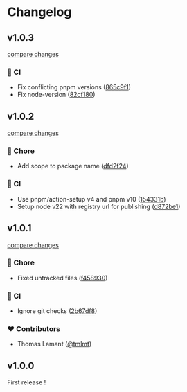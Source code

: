 # Changelog

## v1.0.3

[compare changes](https://github.com/tmlmt/cooklang-parser/compare/v1.0.2...v1.0.3)

### 🤖 CI

- Fix conflicting pnpm versions ([865c9f1](https://github.com/tmlmt/cooklang-parser/commit/865c9f1))
- Fix node-version ([82cf180](https://github.com/tmlmt/cooklang-parser/commit/82cf180))

## v1.0.2

[compare changes](https://github.com/tmlmt/cooklang-parser/compare/v1.0.1...v1.0.2)

### 🏡 Chore

- Add scope to package name ([dfd2f24](https://github.com/tmlmt/cooklang-parser/commit/dfd2f24))

### 🤖 CI

- Use pnpm/action-setup v4 and pnpm v10 ([154331b](https://github.com/tmlmt/cooklang-parser/commit/154331b))
- Setup node v22 with registry url for publishing ([d872be1](https://github.com/tmlmt/cooklang-parser/commit/d872be1))

## v1.0.1

[compare changes](https://github.com/tmlmt/cooklang-parser/compare/v1.0.0...v1.0.1)

### 🏡 Chore

- Fixed untracked files ([f458930](https://github.com/tmlmt/cooklang-parser/commit/f458930))

### 🤖 CI

- Ignore git checks ([2b67df8](https://github.com/tmlmt/cooklang-parser/commit/2b67df8))

### ❤️ Contributors

- Thomas Lamant ([@tmlmt](https://github.com/tmlmt))

## v1.0.0

First release !
